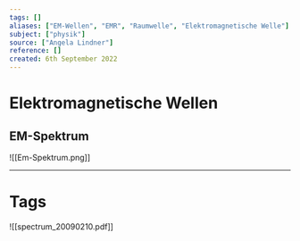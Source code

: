 ```yaml
---
tags: []
aliases: ["EM-Wellen", "EMR", "Raumwelle", "Elektromagnetische Welle"]
subject: ["physik"]
source: ["Angela Lindner"]
reference: []
created: 6th September 2022
---
```


# Elektromagnetische Wellen
## EM-Spektrum
![[Em-Spektrum.png]]


---
# Tags
![[spectrum_20090210.pdf]]